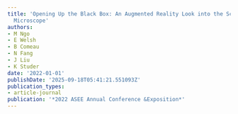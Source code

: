 ```yaml
---
title: 'Opening Up the Black Box: An Augmented Reality Look into the Scanning Electron
  Microscope'
authors:
- M Ngo
- E Welsh
- B Comeau
- N Fang
- J Liu
- K Studer
date: '2022-01-01'
publishDate: '2025-09-18T05:41:21.551093Z'
publication_types:
- article-journal
publication: '*2022 ASEE Annual Conference &Exposition*'
---
```

